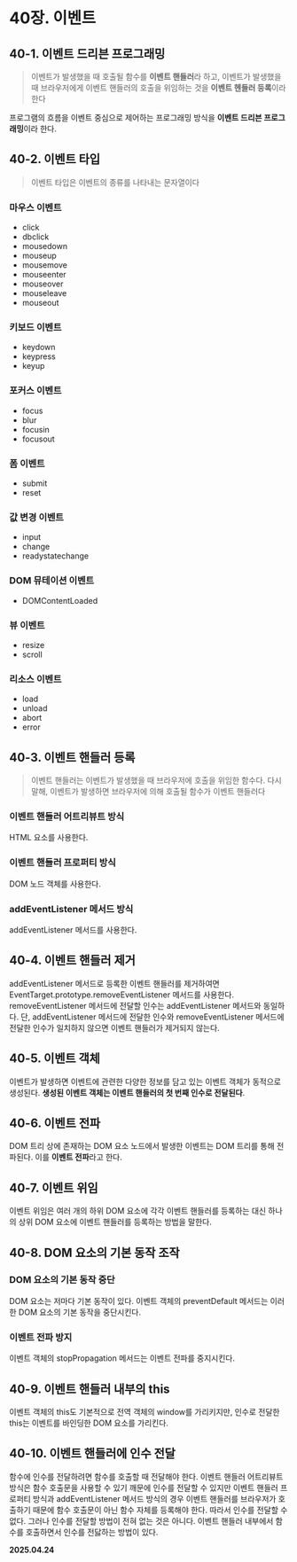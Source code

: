 # 40장. 이벤트

## 40-1. 이벤트 드리븐 프로그래밍

> 이벤트가 발생했을 때 호출될 함수를 **이벤트 핸들러**라 하고, 이벤트가 발생했을 때 브라우저에게 이벤트 핸들러의 호출을 위임하는 것을 **이벤트 헨들러 등록**이라 한다

프로그램의 흐름을 이벤트 중심으로 제어하는 프로그래밍 방식을 **이벤트 드리븐 프로그래밍**이라 한다.

## 40-2. 이벤트 타입

> 이벤트 타입은 이벤트의 종류를 나타내는 문자열이다

### 마우스 이벤트

- click
- dbclick
- mousedown
- mouseup
- mousemove
- mouseenter
- mouseover
- mouseleave
- mouseout

### 키보드 이벤트

- keydown
- keypress
- keyup

### 포커스 이벤트

- focus
- blur
- focusin
- focusout

### 폼 이벤트

- submit
- reset

### 값 변경 이벤트

- input
- change
- readystatechange

### DOM 뮤테이션 이벤트

- DOMContentLoaded

### 뷰 이벤트

- resize
- scroll

### 리소스 이벤트

- load
- unload
- abort
- error

## 40-3. 이벤트 핸들러 등록

> 이벤트 핸들러는 이벤트가 발생했을 때 브라우저에 호출을 위임한 함수다. 다시 말해, 이벤트가 발생하면 브라우저에 의해 호출될 함수가 이벤트 핸들러다

### 이벤트 핸들러 어트리뷰트 방식

HTML 요소를 사용한다.

### 이벤트 핸들러 프로퍼티 방식

DOM 노드 객체를 사용한다.

### addEventListener 메서드 방식

addEventListener 메서드를 사용한다.

## 40-4. 이벤트 핸들러 제거

addEventListener 메서드로 등록한 이벤트 핸들러를 제거하여면 EventTarget.prototype.removeEventListener 메서드를 사용한다. removeEventListener 메서드에 전달할 인수는 addEventListener 메서드와 동일하다. 단, addEventListener 메서드에 전달한 인수와 removeEventListener 메서드에 전달한 인수가 일치하지 않으면 이벤트 핸들러가 제거되지 않는다.

## 40-5. 이벤트 객체

이벤트가 발생하면 이벤트에 관련한 다양한 정보를 담고 있는 이벤트 객체가 동적으로 생성된다. **생성된 이벤트 객체는 이벤트 핸들러의 첫 번째 인수로 전달된다**.

## 40-6. 이벤트 전파

DOM 트리 상에 존재하는 DOM 요소 노드에서 발생한 이벤트는 DOM 트리를 통해 전파된다. 이를 **이벤트 전파**라고 한다.

## 40-7. 이벤트 위임

이벤트 위임은 여러 개의 하위 DOM 요소에 각각 이벤트 핸들러를 등록하는 대신 하나의 상위 DOM 요소에 이벤트 핸들러를 등록하는 방법을 말한다.

## 40-8. DOM 요소의 기본 동작 조작

### DOM 요소의 기본 동작 중단

DOM 요소는 저마다 기본 동작이 있다. 이벤트 객체의 preventDefault 메서드는 이러한 DOM 요소의 기본 동작을 중단시킨다.

### 이벤트 전파 방지

이벤트 객체의 stopPropagation 메서드는 이벤트 전파를 중지시킨다.

## 40-9. 이벤트 핸들러 내부의 this

이벤트 객체의 this도 기본적으로 전역 객체의 window를 가리키지만, 인수로 전달한 this는 이벤트를 바인딩한 DOM 요소를 가리킨다.

## 40-10. 이벤트 핸들러에 인수 전달

함수에 인수를 전달하려면 함수를 호출할 때 전달해야 한다. 이벤트 핸들러 어트리뷰트 방식은 함수 호출문을 사용할 수 있기 깨문에 인수를 전달할 수 있지만 이벤트 핸들러 프로퍼티 방식과 addEventListener 메서드 방식의 경우 이벤트 핸들러를 브라우저가 호출하기 때문에 함수 호출문이 아닌 함수 자체를 등록해야 한다. 따라서 인수를 전달할 수 없다. 그러나 인수를 전달할 방법이 전혀 없는 것은 아니다. 이벤트 핸들러 내부에서 함수를 호출하면서 인수를 전닳하는 방법이 있다.


**2025.04.24**